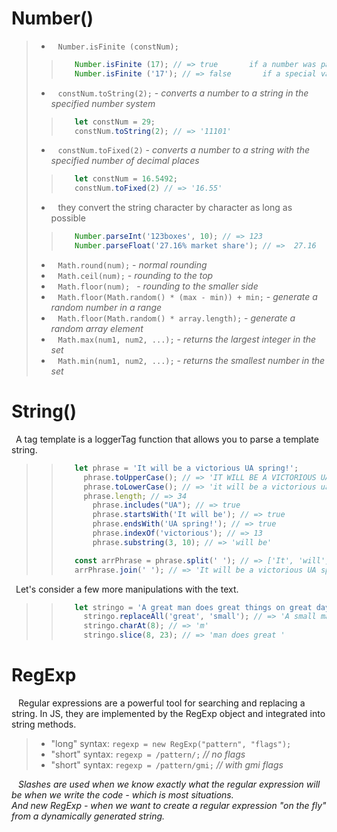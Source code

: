 # Number()

> * &ensp; ``Number.isFinite (constNum);`` <br>
> > ```javascript
> >    Number.isFinite (17); // => true       if a number was passed to it during the call
> >    Number.isFinite ('17'); // => false       if a special value or non-numeric type is passed
> > ```
> * &ensp; ``constNum.toString(2);`` - _converts a number to a string in the specified number system_ <br>
> > ```javascript
> >    let constNum = 29;
> >    constNum.toString(2); // => '11101'
> > ```
> * &ensp; ``constNum.toFixed(2)`` - _converts a number to a string with the specified number of decimal places_  <br>
> > ```javascript
> >    let constNum = 16.5492;
> >    constNum.toFixed(2) // => '16.55'
> > ```
> * &ensp; they convert the string character by character as long as possible
> > ```javascript
> >    Number.parseInt('123boxes', 10); // => 123
> >    Number.parseFloat('27.16% market share'); // =>  27.16
> > ```
> * &ensp; ``Math.round(num);`` - _normal rounding_
> * &ensp; ``Math.ceil(num);`` - _rounding to the top_
> * &ensp; ``Math.floor(num); `` - _rounding to the smaller side_
> * &ensp; ``Math.floor(Math.random() * (max - min)) + min;`` - _generate a random number in a range_
> * &ensp; ``Math.floor(Math.random() * array.length);`` -  _generate a random array element_
> * &ensp; ``Math.max(num1, num2, ...);`` - _returns the largest integer in the set_
> * &ensp; ``Math.min(num1, num2, ...);`` - _returns the smallest number in the set_

# String()

&ensp;A tag template is a loggerTag function that allows you to parse a template string.
> > ```javascript
> >    let phrase = 'It will be a victorious UA spring!';
> >      phrase.toUpperCase(); // => 'IT WILL BE A VICTORIOUS UA SPRING!'
> >      phrase.toLowerCase(); // => 'it will be a victorious ua spring!'
> >      phrase.length; // => 34
> >        phrase.includes("UA"); // => true
> >        phrase.startsWith('It will be'); // => true
> >        phrase.endsWith('UA spring!'); // => true
> >        phrase.indexOf('victorious'); // => 13
> >        phrase.substring(3, 10); // => 'will be'
> >
> >    const arrPhrase = phrase.split(' '); // => ['It', 'will', 'be', 'a', 'victorious', 'UA', 'spring!']
> >    arrPhrase.join(' '); // => 'It will be a victorious UA spring!'
> > ```

&ensp;Let's consider a few more manipulations with the text.
> > ```javascript
> >    let stringo = 'A great man does great things on great days.';
> >      stringo.replaceAll('great', 'small'); // => 'A small man does small things on small days.'
> >      stringo.charAt(8); // => 'm'
> >      stringo.slice(8, 23); // => 'man does great '
> > ```

# RegExp

&ensp; Regular expressions are a powerful tool for searching and replacing a string. In JS, they are implemented by the RegExp object and integrated into string methods.
> * "long" syntax: ``regexp = new RegExp("pattern", "flags");``
> * "short" syntax: ``regexp = /pattern/;``     _// no flags_
> * "short" syntax: ``regexp = /pattern/gmi;``    _// with gmi flags_

&ensp;  _Slashes are used when we know exactly what the regular expression will be when we write the code - which is most situations._<br>
_And new RegExp - when we want to create a regular expression "on the fly" from a dynamically generated string._


